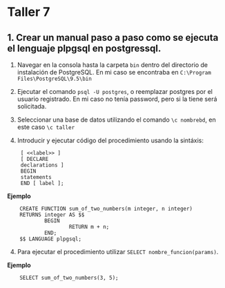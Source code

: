 # Taller 7
## 1. Crear un manual paso a paso como se ejecuta el lenguaje plpgsql en postgressql.

1. Navegar en la consola hasta la carpeta `bin` dentro del directorio de instalación de PostgreSQL. En mi caso se encontraba en `C:\Program Files\PostgreSQL\9.5\bin`
2. Ejecutar el comando `psql -U postgres`, o reemplazar postgres por el usuario registrado. En mi caso no tenía password, pero si la tiene será solicitada.
3. Seleccionar una base de datos utilizando el comando `\c nombrebd`, en este caso `\c taller`
4. Introducir y ejecutar código del procedimiento usando la sintáxis:

        [ <<label>> ]
        [ DECLARE
        declarations ]
        BEGIN
        statements
        END [ label ];
**Ejemplo**

        CREATE FUNCTION sum_of_two_numbers(m integer, n integer) 
        RETURNS integer AS $$
                BEGIN
                        RETURN m + n;
                END;
        $$ LANGUAGE plpgsql;

4. Para ejecutar el procedimiento utilizar ``SELECT nombre_funcion(params)``.

**Ejemplo**

        SELECT sum_of_two_numbers(3, 5);